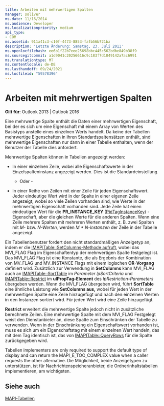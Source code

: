 ```yaml
---
title: Arbeiten mit mehrwertigen Spalten
manager: soliver
ms.date: 11/16/2014
ms.audience: Developer
ms.localizationpriority: medium
api_type:
- COM
ms.assetid: 911a41c3-c10f-4473-8853-fafb56b721ba
description: 'Letzte Änderung: Samstag, 23. Juli 2011'
ms.openlocfilehash: ee6b1f22b7eee25698bbc445c562bdbe849b38f9
ms.sourcegitcommit: a1d9041c20256616c9c183f7d1049142a7ac6991
ms.translationtype: MT
ms.contentlocale: de-DE
ms.lasthandoff: 09/24/2021
ms.locfileid: "59578396"
---
```

# <a name="working-with-multivalued-columns"></a>Arbeiten mit mehrwertigen Spalten

  
  
**Gilt für**: Outlook 2013 | Outlook 2016 
  
Eine mehrwertige Spalte enthält die Daten einer mehrwertigen Eigenschaft, bei der es sich um eine Eigenschaft mit einem Array von Werten des Basistyps anstelle eines einzelnen Werts handelt. Da keine der Tabellen mehrwertige Eigenschaften in ihren Standardspaltensätzen enthält, sind mehrwertige Eigenschaften nur dann in einer Tabelle enthalten, wenn der Benutzer der Tabelle dies anfordert. 
  
Mehrwertige Spalten können in Tabellen angezeigt werden:
  
- In einer einzelnen Zeile, wobei alle Eigenschaftswerte in der Einzelspalteninstanz angezeigt werden. Dies ist die Standardeinstellung.
    
    - Oder -
    
- In einer Reihe von Zeilen mit einer Zeile für jeden Eigenschaftswert. Jeder eindeutige Wert wird in der Spalte in einer eigenen Zeile angezeigt, wobei so viele Zeilen vorhanden sind, wie Werte in der mehrwertigen Eigenschaft vorhanden sind. Jede Zeile hat einen eindeutigen Wert für die **PR_INSTANCE_KEY** ([PidTagInstanceKey](pidtaginstancekey-canonical-property.md)) -Eigenschaft, aber die gleichen Werte für die anderen Spalten. Wenn eine Zeile mehrere Spalten mit mehreren Werten enthält, z. B. zwei Spalten mit  _M-_ bzw.  _N-Werten,_ werden  _M \* N-Instanzen_ der Zeile in der Tabelle angezeigt. 
    
Ein Tabellenbenutzer fordert den nicht standardmäßigen Anzeigetyp an, indem er die [IMAPITable::SetColumns-Methode aufruft,](imapitable-setcolumns.md) wobei das MVI_FLAG Flag im Eigenschaftentyp der mehrwertigen Spalte festgelegt ist. Das MVI_FLAG Flag ist eine Konstante, die als Ergebnis der Kombination von MV_FLAG und MV_INSTANCE Flags mit einem logischen **OR-Vorgang** definiert wird. Zusätzlich zur Verwendung in **SetColumns** kann MVI_FLAG auch an [IMAPITable::SortTable](imapitable-sorttable.md) im  _Parameter lpSortCriteria_ und [IMAPITable::Restrict](imapitable-restrict.md) im **ulPropTag-Element** des  _lpRestriction-Parameters_ übergeben werden. Wenn die MVI_FLAG übergeben wird, führt **SortTable** eine ähnliche Leistung wie **SetColumns aus,** wobei für jeden Wert in der mehrwertigen Spalte eine Zeile hinzugefügt und nach den einzelnen Werten in den Instanzen sortiert wird. Für jeden Wert wird eine Zeile hinzugefügt. 
  
 **Restrict** erweitert die mehrwertige Spalte jedoch nicht in zusätzliche berechnete Zeilen. Eine mehrwertige Spalte mit dem MVI_FLAG Festgelegt weist den Dienstanbieter an, diese Spalte zum Einschränken der Tabelle zu verwenden. Wenn in der Einschränkung ein Eigenschaftswert vorhanden ist, muss es sich um ein Eigenschaftstag mit einem einzelnen Wert handeln, das mit dem Tag identisch ist, das von [IMAPITable::QueryRows](imapitable-queryrows.md) für die Spalte zurückgegeben wird. 
  
Tabellen implementers are only required to support the default type of display and can return the MAPI_E_TOO_COMPLEX value when a caller requests the other alternative. Die Möglichkeit, beide Anzeigetypen zu unterstützen, ist für Nachrichtenspeicheranbieter, die Ordnerinhaltstabellen implementieren, am wichtigsten. 
  
## <a name="see-also"></a>Siehe auch



[MAPI-Tabellen](mapi-tables.md)

